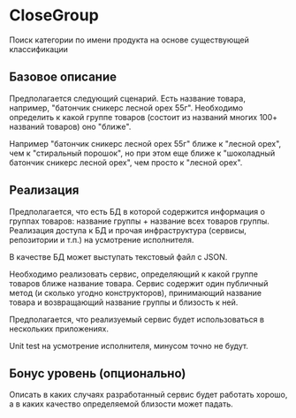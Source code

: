 # CloseGroup
Поиск категории по имени продукта на основе существующей классификации

## Базовое описание

Предполагается следующий сценарий. Есть название товара, например, "батончик сникерс лесной орех 55г". Необходимо определить к какой группе товаров (состоит из названий многих 100+ названий товаров) оно "ближе".

Например "батончик сникерс лесной орех 55г" ближе к "лесной орех", чем к "стиральный порошок", но при этом еще ближе к "шоколадный батончик сникерс лесной орех", чем просто к "лесной орех". 

## Реализация

Предполагается, что есть БД в которой содержится информация о группах товаров: название группы + название всех товаров группы. Реализация доступа к БД и прочая инфраструктура (сервисы, репозитории и т.п.) на усмотрение исполнителя.

В качестве БД может выступать текстовый файл с JSON. 

Необходимо реализовать сервис, определяющий к какой группе товаров ближе название товара. Сервис содержит один публичный метод (и сколько угодно конструкторов), принимающий название товара и возвращающий название группы и близость к ней.

Предполагается, что реализуемый сервис будет использоваться в нескольких приложениях. 

Unit test на усмотрение исполнителя, минусом точно не будут.

## Бонус уровень (опционально)

Описать в каких случаях разработанный сервис будет работать хорошо, а в каких качество определяемой близости может падать.
